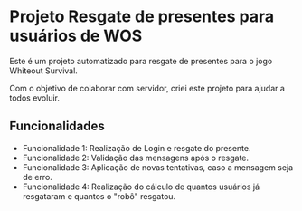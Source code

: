 # Projeto Resgate de presentes para usuários de WOS

Este é um projeto automatizado para resgate de presentes para o jogo Whiteout Survival.

Com o objetivo de colaborar com servidor, criei este projeto para ajudar a todos evoluir.

## Funcionalidades

- Funcionalidade 1: Realização de Login e resgate do presente.
- Funcionalidade 2: Validação das mensagens após o resgate.
- Funcionalidade 3: Aplicação de novas tentativas, caso a mensagem seja de erro.
- Funcionalidade 4: Realização do cálculo de quantos usuários já resgataram e quantos o "robô" resgatou.